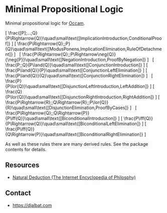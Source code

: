 # Minimal Propositional Logic

Minimal propositional logic for [Occam](https://occam.science).

\[
\frac{[P]\;...\;Q}{P\Rightarrow{Q}}\quad\small\text{[ImplicationIntroduction,ConditionalProof]}
\]
\[
\frac{P\Rightarrow{Q}\;\;P}{Q}\quad\small\text{[ModusPonens,ImplicationElimination,RuleOfDetachment]}
\]
&nbsp;
\[
\frac{P\Rightarrow{Q}\;\;P\Rightarrow\neg{Q}}{\neg{P}}\quad\small\text{[NegationIntroduction,ProofByNegation]}
\]
&nbsp;
\[
\frac{P\;\;Q}{P\land{Q}}\quad\small\text{[ConjunctionIntroduction]}
\]
\[
\frac{P\land{Q}}{P}\quad\small\text{[ConjunctionLeftElimination]}
\]
\[
\frac{P\land{Q}}{Q}\quad\small\text{[ConjunctionRightElimination]}
\]
&nbsp;
\[
\frac{P}{P\lor{Q}}\quad\small\text{[DisjunctionLeftIntroduction,LeftAddition]}
\]
\[
\frac{Q}{P\lor{Q}}\quad\small\text{[DisjunctionRightIntroduction,RightAddition]}
\]
\[
\frac{P\Rightarrow{R}\;\;Q\Rightarrow{R}\;\;P\lor{Q}}{R}\quad\small\text{[DisjunctionElimination,ProofByCases]}
\]
&nbsp;
\[
\frac{P\Rightarrow{Q}\;\;Q\Rightarrow{P}}{P\iff{Q}}\quad\small\text{[BiconditionalIntroduction]}
\]
\[
\frac{P\iff{Q}}{P\Rightarrow{Q}}\quad\small\text{[BiconditionalLeftElimination]}
\]
\[
\frac{P\iff{Q}}{Q\Rightarrow{P}}\quad\small\text{[BiconditionalRightElimination]}
\]

As well as these rules there are many derived rules. See the package contents for details.

## Resources

* [Natural Deduction (The Internet Encyclopedia of Philosphy)](http://www.iep.utm.edu/nat-ded/#H4)

## Contact

* https://djalbat.com
